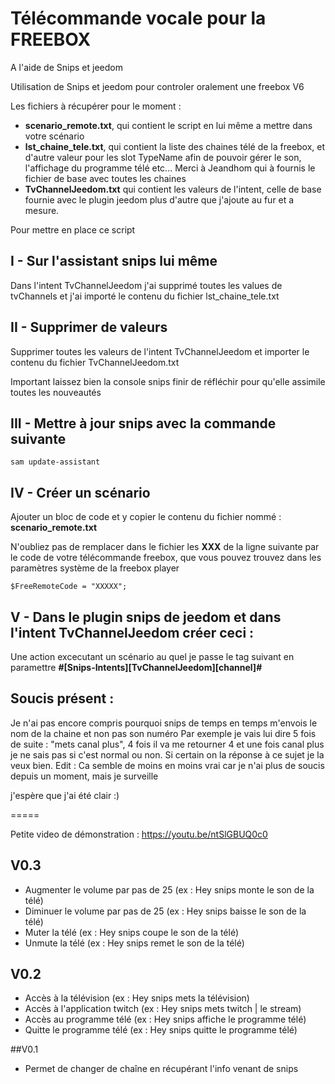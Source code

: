 # Télécommande vocale pour la FREEBOX
A l'aide de Snips et jeedom

Utilisation de Snips et jeedom pour controler oralement une freebox V6

Les fichiers à récupérer pour le moment :

- **scenario_remote.txt**, qui contient le script en lui même a mettre dans votre scénario
- **lst_chaine_tele.txt**, qui contient la liste des chaines télé de la freebox, et d'autre valeur pour les slot TypeName afin de pouvoir gérer le son, l'affichage du programme télé etc... Merci à Jeandhom qui à fournis le fichier de base avec toutes les chaines
- **TvChannelJeedom.txt** qui contient les valeurs de l'intent, celle de base fournie avec le plugin jeedom plus d'autre que j'ajoute au fur et a mesure.

Pour mettre en place ce script

## I - Sur l'assistant snips lui même
Dans l'intent TvChannelJeedom j'ai supprimé toutes les values de tvChannels et j'ai importé le contenu du fichier lst_chaine_tele.txt

## II - Supprimer de valeurs
Supprimer toutes les valeurs de l'intent TvChannelJeedom et importer le contenu du fichier TvChannelJeedom.txt

Important laissez bien la console snips finir de réfléchir pour qu'elle assimile toutes les nouveautés

## III - Mettre à jour snips avec la commande suivante
`sam update-assistant`

## IV - Créer un scénario
Ajouter un bloc de code et y copier le contenu du fichier nommé : **scenario_remote.txt**

N'oubliez pas de remplacer dans le fichier les **XXX** de la ligne suivante par le code de votre télécommande freebox, que vous pouvez trouvez dans les paramètres système de la freebox player

`$FreeRemoteCode = "XXXXX";`

## V - Dans le plugin snips de jeedom et dans l'intent TvChannelJeedom créer ceci :
Une action excecutant un scénario au quel je passe le tag suivant en paramettre
**#[Snips-Intents][TvChannelJeedom][channel]#**

## Soucis présent :
Je n'ai pas encore compris pourquoi snips de temps en temps m'envois le nom de la chaine et non pas son numéro
Par exemple je vais lui dire 5 fois de suite : "mets canal plus", 4 fois il va me retourner 4 et une fois canal plus je ne sais pas si c'est normal ou non. Si certain on la réponse à ce sujet je la veux bien.
Edit : Ca semble de moins en moins vrai car je n'ai plus de soucis depuis un moment, mais je surveille

j'espère que j'ai été clair :)


=====

Petite video de démonstration : https://youtu.be/ntSlGBUQ0c0

## V0.3

- Augmenter le volume  par pas de 25 (ex : Hey snips monte le son de la télé)
- Diminuer le volume  par pas de 25 (ex : Hey snips baisse le son de la télé)
- Muter la télé (ex : Hey snips coupe le son de la télé)
- Unmute la télé (ex : Hey snips remet le son de la télé)

## V0.2
- Accès à la télévision (ex : Hey snips mets la télévision)
- Accès à l'application twitch (ex : Hey snips mets twitch | le stream)
- Accès au programme télé (ex : Hey snips affiche le programme télé)
- Quitte le programme télé (ex : Hey snips quitte le programme télé)

##V0.1

- Permet de changer de chaîne en récupérant l'info venant de snips
